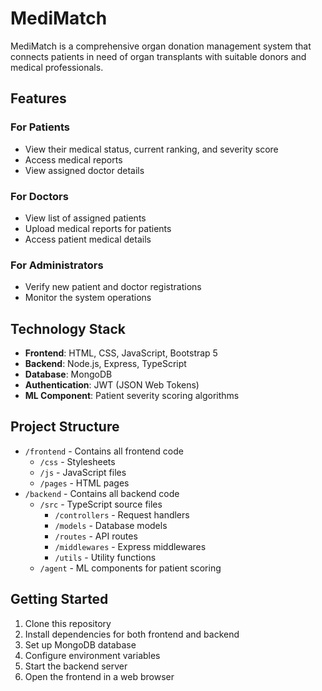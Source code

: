 # MediMatch

MediMatch is a comprehensive organ donation management system that connects patients in need of organ transplants with suitable donors and medical professionals.

## Features

### For Patients

- View their medical status, current ranking, and severity score
- Access medical reports
- View assigned doctor details

### For Doctors

- View list of assigned patients
- Upload medical reports for patients
- Access patient medical details

### For Administrators

- Verify new patient and doctor registrations
- Monitor the system operations

## Technology Stack

- **Frontend**: HTML, CSS, JavaScript, Bootstrap 5
- **Backend**: Node.js, Express, TypeScript
- **Database**: MongoDB
- **Authentication**: JWT (JSON Web Tokens)
- **ML Component**: Patient severity scoring algorithms

## Project Structure

- `/frontend` - Contains all frontend code
  - `/css` - Stylesheets
  - `/js` - JavaScript files
  - `/pages` - HTML pages
- `/backend` - Contains all backend code
  - `/src` - TypeScript source files
    - `/controllers` - Request handlers
    - `/models` - Database models
    - `/routes` - API routes
    - `/middlewares` - Express middlewares
    - `/utils` - Utility functions
  - `/agent` - ML components for patient scoring

## Getting Started

1. Clone this repository
2. Install dependencies for both frontend and backend
3. Set up MongoDB database
4. Configure environment variables
5. Start the backend server
6. Open the frontend in a web browser
